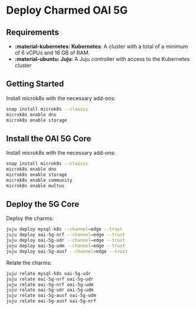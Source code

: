 # Deploy Charmed OAI 5G

## Requirements

- **:material-kubernetes: Kubernetes**: A cluster with a total of a minimum of 6 vCPUs and 16 GB of RAM.
- **:material-ubuntu: Juju**: A Juju controller with access to the Kubernetes cluster

## Getting Started

Install microk8s with the necessary add-ons:

```bash
snap install microk8s --classic
microk8s enable dns
microk8s enable storage
```

## Install the OAI 5G Core 

Install microk8s with the necessary add-ons:

```bash
snap install microk8s --classic
microk8s enable dns
microk8s enable storage
microk8s enable community
microk8s enable multus
```

## Deploy the 5G Core

Deploy the charms:

```bash
juju deploy mysql-k8s --channel=edge --trust
juju deploy oai-5g-nrf --channel=edge --trust
juju deploy oai-5g-udr --channel=edge --trust
juju deploy oai-5g-udm --channel=edge --trust
juju deploy oai-5g-ausf --channel=edge --trust
```

Relate the charms:

```bash
juju relate mysql-k8s oai-5g-udr
juju relate oai-5g-nrf oai-5g-udr
juju relate oai-5g-nrf oai-5g-udm
juju relate oai-5g-udr oai-5g-udm
juju relate oai-5g-ausf oai-5g-udm
juju relate oai-5g-ausf oai-5g-nrf
```
